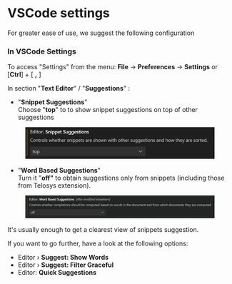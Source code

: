 # VSCode settings

For greater ease of use, we suggest the following configuration&#x20;

### In VSCode Settings

To access "Settings" from the menu:  **File** -> **Preferences** -> **Settings**   or   \[**Ctrl**] + \[ **,** ]

In section "**Text Editor**" / "**Suggestions**" :&#x20;

* "**Snippet Suggestions**"\
  Choose "**top**" to to show snippet suggestions on top of other suggestions

<div align="left">

<figure><img src="../.gitbook/assets/image.png" alt="" width="563"><figcaption></figcaption></figure>

</div>

* "**Word Based Suggestions**" \
  Turn it "**off"** to obtain suggestions only from snippets (including those from Telosys extension).

<div align="left">

<figure><img src="../.gitbook/assets/image (4).png" alt=""><figcaption></figcaption></figure>

</div>

It's usually enough to get a clearest view of snippets suggestion.

If you want to go further, have a look at the following options:&#x20;

* Editor › **Suggest: Show Words**&#x20;
* Editor › **Suggest: Filter Graceful**
* Editor: **Quick Suggestions**



&#x20;
